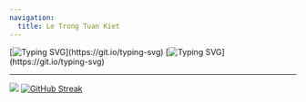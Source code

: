 ```yaml
---
navigation:
  title: Le Trong Tuan Kiet
---
```


[![Typing SVG](https://readme-typing-svg.demolab.com?font=Fira+Code&duration=4000&pause=54&center=true&vCenter=false&multiline=true&width=435&height=50&lines=It's+a+me%2C+LTT+Kiet+!+!+!)](https://git.io/typing-svg)
[![Typing SVG](https://readme-typing-svg.demolab.com?font=Fira+Code&duration=4000&pause=54&center=true&vCenter=false&multiline=true&width=435&height=50&lines=making+stuffs+.+.+.)](https://git.io/typing-svg)
___


![](http://github-profile-summary-cards.vercel.app/api/cards/profile-details?username=lekiet1214&theme=synthwave)
[![GitHub Streak](https://streak-stats.demolab.com?user=lekiet1214&theme=tokyonight&hide_border=true&exclude_days=Sun%2CFri%2CSat)](https://git.io/streak-stats)
